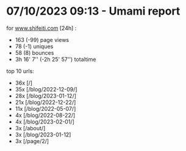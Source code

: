 # 07/10/2023 09:13 - Umami report
for www.shifeiti.com [24h] :

 - 163 (-99) page views
 - 78 (-1) uniques
 - 58 (8) bounces
 - 3h 16' 7'' (-2h 25' 57'') totaltime


top 10 urls:
 - 36x [/]
 - 35x [/blog/2022-12-09/]
 - 28x [/blog/2023-01-12/]
 - 21x [/blog/2022-12-22/]
 - 11x [/blog/2022-05-07/]
 - 4x [/blog/2022-08-22/]
 - 4x [/blog/2023-02-01/]
 - 3x [/about/]
 - 3x [/blog/2023-01-12]
 - 3x [/page/2/]


